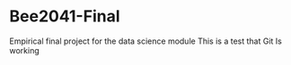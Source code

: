# Bee2041-Final
Empirical final project for the data science module
This is a test that Git Is working